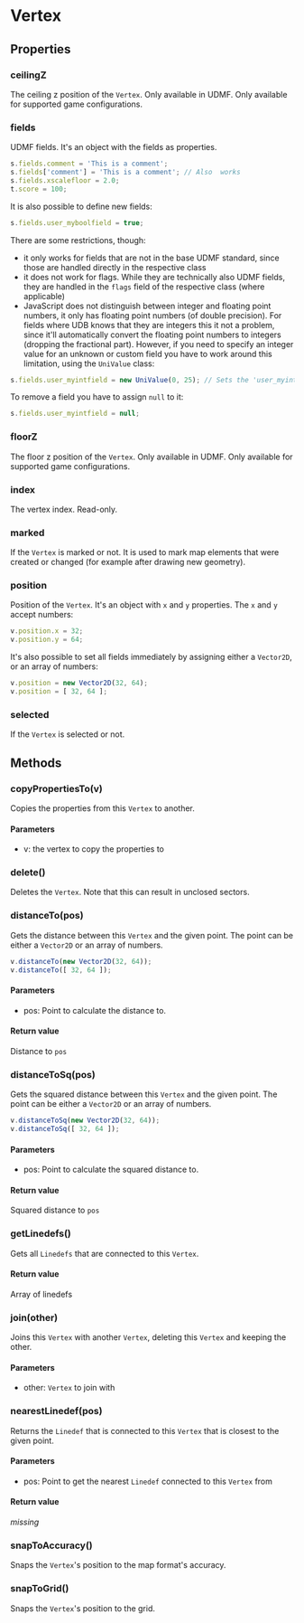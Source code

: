 # Vertex

## Properties
### ceilingZ
The ceiling z position of the `Vertex`. Only available in UDMF. Only available for supported game configurations.
### fields
UDMF fields. It's an object with the fields as properties.

```js
s.fields.comment = 'This is a comment';
s.fields['comment'] = 'This is a comment'; // Also  works
s.fields.xscalefloor = 2.0;
t.score = 100;
```
It is also possible to define new fields:

```js
s.fields.user_myboolfield = true;
```
There are some restrictions, though:

* it only works for fields that are not in the base UDMF standard, since those are handled directly in the respective class
* it does not work for flags. While they are technically also UDMF fields, they are handled in the `flags` field of the respective class (where applicable)
* JavaScript does not distinguish between integer and floating point numbers, it only has floating point numbers (of double precision). For fields where UDB knows that they are integers this it not a problem, since it'll automatically convert the floating point numbers to integers (dropping the fractional part). However, if you need to specify an integer value for an unknown or custom field you have to work around this limitation, using the `UniValue` class:

```js
s.fields.user_myintfield = new UniValue(0, 25); // Sets the 'user_myintfield' field to an integer value of 25
```
To remove a field you have to assign `null` to it:

```js
s.fields.user_myintfield = null;
```
### floorZ
The floor z position of the `Vertex`. Only available in UDMF. Only available for supported game configurations.
### index
The vertex index. Read-only.
### marked
If the `Vertex` is marked or not. It is used to mark map elements that were created or changed (for example after drawing new geometry).
### position
Position of the `Vertex`. It's an object with `x` and `y` properties.
The `x` and `y` accept numbers:

```js
v.position.x = 32;
v.position.y = 64;
```
It's also possible to set all fields immediately by assigning either a `Vector2D`, or an array of numbers:

```js
v.position = new Vector2D(32, 64);
v.position = [ 32, 64 ];
```
### selected
If the `Vertex` is selected or not.
## Methods
### copyPropertiesTo(v)
Copies the properties from this `Vertex` to another.
#### Parameters
* v: the vertex to copy the properties to
### delete()
Deletes the `Vertex`. Note that this can result in unclosed sectors.
### distanceTo(pos)
Gets the distance between this `Vertex` and the given point.
The point can be either a `Vector2D` or an array of numbers.

```js
v.distanceTo(new Vector2D(32, 64));
v.distanceTo([ 32, 64 ]);
```
#### Parameters
* pos: Point to calculate the distance to.
#### Return value
Distance to `pos`
### distanceToSq(pos)
Gets the squared distance between this `Vertex` and the given point.
The point can be either a `Vector2D` or an array of numbers.

```js
v.distanceToSq(new Vector2D(32, 64));
v.distanceToSq([ 32, 64 ]);
```
#### Parameters
* pos: Point to calculate the squared distance to.
#### Return value
Squared distance to `pos`
### getLinedefs()
Gets all `Linedefs` that are connected to this `Vertex`.
#### Return value
Array of linedefs
### join(other)
Joins this `Vertex` with another `Vertex`, deleting this `Vertex` and keeping the other.
#### Parameters
* other: `Vertex` to join with
### nearestLinedef(pos)
Returns the `Linedef` that is connected to this `Vertex` that is closest to the given point.
#### Parameters
* pos: Point to get the nearest `Linedef` connected to this `Vertex` from
#### Return value
*missing*
### snapToAccuracy()
Snaps the `Vertex`'s position to the map format's accuracy.
### snapToGrid()
Snaps the `Vertex`'s position to the grid.
